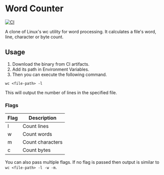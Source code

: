 # Word Counter

[![CI](https://github.com/harshwardhan1024/wc/actions/workflows/ci.yml/badge.svg?branch=master)](https://github.com/harshwardhan1024/wc/actions/workflows/ci.yml)

A clone of Linux's wc utility for word processing. It calculates a file's word, line, character or byte count.

## Usage

1. Download the binary from CI artifacts.
2. Add its path in Environment Variables.
3. Then you can execute the following command.

`wc <file-path> -l`

This will output the number of lines in the specified file.

### Flags
| Flag | Description |
|------|-------------|
| l | Count lines |
| w | Count words |
| m | Count characters |
| c | Count bytes |


You can also pass multiple flags. If no flag is passed then output is similar to `wc <file-path> -l -w -m`.
